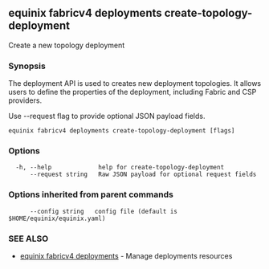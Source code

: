 ## equinix fabricv4 deployments create-topology-deployment

Create a new topology deployment

### Synopsis

The deployment API is used to creates new deployment topologies. It allows users to define the properties of the deployment, including Fabric and CSP providers.

Use --request flag to provide optional JSON payload fields.

```
equinix fabricv4 deployments create-topology-deployment [flags]
```

### Options

```
  -h, --help             help for create-topology-deployment
      --request string   Raw JSON payload for optional request fields
```

### Options inherited from parent commands

```
      --config string   config file (default is $HOME/equinix/equinix.yaml)
```

### SEE ALSO

* [equinix fabricv4 deployments](equinix_fabricv4_deployments.md)	 - Manage deployments resources

